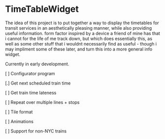# TimeTableWidget

The idea of this project is to put together a way to display the timetables for transit services in an aesthetically pleasing manner, while also providing useful information. form factor inspired by a device a friend of mine has that i cannot for the life of me track down, but which does essentially this, as well as some other stuff that i wouldnt necessarily find as useful - though i may impliment some of these later, and turn this into a more general info widget. 

Currently in early development. 

[ ] Configurator program

[.] Get next scheduled train time

[ ] Get train time lateness

[ ] Repeat over multiple lines + stops

[ ] Tile format

[ ] Animations

[ ] Support for non-NYC trains